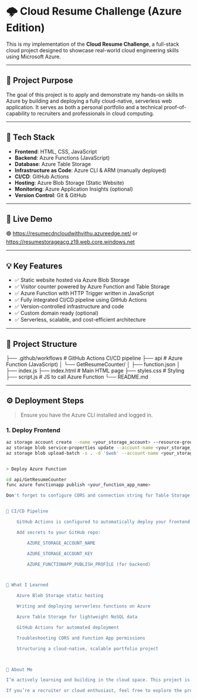 # 🌩️ Cloud Resume Challenge (Azure Edition)

This is my implementation of the **Cloud Resume Challenge**, a full-stack cloud project designed to showcase real-world cloud engineering skills using Microsoft Azure.

---

## 📌 Project Purpose

The goal of this project is to apply and demonstrate my hands-on skills in Azure by building and deploying a fully cloud-native, serverless web application. It serves as both a personal portfolio and a technical proof-of-capability to recruiters and professionals in cloud computing.

---

## 🧰 Tech Stack

- **Frontend**: HTML, CSS, JavaScript
- **Backend**: Azure Functions (JavaScript)
- **Database**: Azure Table Storage
- **Infrastructure as Code**: Azure CLI & ARM (manually deployed)
- **CI/CD**: GitHub Actions
- **Hosting**: Azure Blob Storage (Static Website)
- **Monitoring**: Azure Application Insights (optional)
- **Version Control**: Git & GitHub

---

## 🚀 Live Demo

🟢 https://resumecdncloudwithvithu.azureedge.net/ or https://resumestorageacg.z19.web.core.windows.net

---

## 💡 Key Features

- ✅ Static website hosted via Azure Blob Storage
- ✅ Visitor counter powered by Azure Function and Table Storage
- ✅ Azure Function with HTTP Trigger written in JavaScript
- ✅ Fully integrated CI/CD pipeline using GitHub Actions
- ✅ Version-controlled infrastructure and code
- ✅ Custom domain ready (optional)
- ✅ Serverless, scalable, and cost-efficient architecture

---

## 📁 Project Structure

├── .github/workflows # GitHub Actions CI/CD pipeline
├── api # Azure Function (JavaScript)
│ └── GetResumeCounter/
│ ├── function.json
│ ├── index.js
├── index.html # Main HTML page
├── styles.css # Styling
├── script.js # JS to call Azure Function
└── README.md


---

## ⚙️ Deployment Steps

> Ensure you have the Azure CLI installed and logged in.

### 1. **Deploy Frontend**

```bash
az storage account create --name <your_storage_account> --resource-group <rg> --location <region> --sku Standard_LRS --kind StorageV2
az storage blob service-properties update --account-name <your_storage_account> --static-website --index-document index.html
az storage blob upload-batch -s . -d '$web' --account-name <your_storage_account>


> Deploy Azure Function

cd api/GetResumeCounter
func azure functionapp publish <your_function_app_name>

Don't forget to configure CORS and connection string for Table Storage in Function App settings.


🔄 CI/CD Pipeline

    GitHub Actions is configured to automatically deploy your frontend on push to main.

    Add secrets to your GitHub repo:

        AZURE_STORAGE_ACCOUNT_NAME

        AZURE_STORAGE_ACCOUNT_KEY

        AZURE_FUNCTIONAPP_PUBLISH_PROFILE (for backend)



🧠 What I Learned

    Azure Blob Storage static hosting

    Writing and deploying serverless functions on Azure

    Azure Table Storage for lightweight NoSQL data

    GitHub Actions for automated deployment

    Troubleshooting CORS and Function App permissions

    Structuring a cloud-native, scalable portfolio project



👤 About Me

I’m actively learning and building in the cloud space. This project is my attempt to prove that I am ready for real-world roles involving Azure, DevOps, and cloud architecture.

If you’re a recruiter or cloud enthusiast, feel free to explore the project or connect with me.

